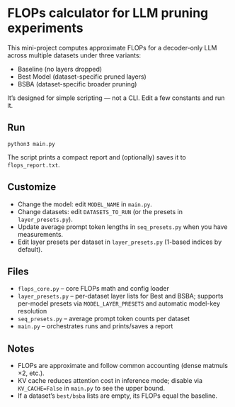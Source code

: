 # FLOPs calculator for LLM pruning experiments

This mini-project computes approximate FLOPs for a decoder-only LLM across multiple datasets under three variants:

- Baseline (no layers dropped)
- Best Model (dataset-specific pruned layers)
- BSBA (dataset-specific broader pruning)

It’s designed for simple scripting — not a CLI. Edit a few constants and run it.

## Run

```
python3 main.py
```

The script prints a compact report and (optionally) saves it to `flops_report.txt`.

## Customize

- Change the model: edit `MODEL_NAME` in `main.py`.
- Change datasets: edit `DATASETS_TO_RUN` (or the presets in `layer_presets.py`).
- Update average prompt token lengths in `seq_presets.py` when you have measurements.
- Edit layer presets per dataset in `layer_presets.py` (1-based indices by default).

## Files

- `flops_core.py` – core FLOPs math and config loader
- `layer_presets.py` – per-dataset layer lists for Best and BSBA; supports per-model presets via `MODEL_LAYER_PRESETS` and automatic model-key resolution
- `seq_presets.py` – average prompt token counts per dataset
- `main.py` – orchestrates runs and prints/saves a report

## Notes

- FLOPs are approximate and follow common accounting (dense matmuls ×2, etc.).
- KV cache reduces attention cost in inference mode; disable via `KV_CACHE=False` in `main.py` to see the upper bound.
- If a dataset’s `best/bsba` lists are empty, its FLOPs equal the baseline.
